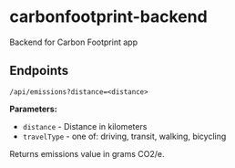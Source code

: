 # carbonfootprint-backend
Backend for Carbon Footprint app

## Endpoints
`/api/emissions?distance=<distance>`

**Parameters:**

* `distance` - Distance in kilometers
* `travelType` - one of: driving, transit, walking, bicycling

Returns emissions value in grams CO2/e.